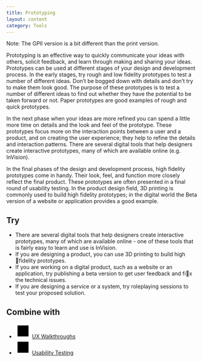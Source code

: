 ```yaml
---
title: Prototyping
layout: content
category: Tools
---
```


Note: The GPII version is a bit different than the print version.

Prototyping is an effective way to quickly communicate your ideas with others, solicit feedback, and learn through making and sharing your ideas. Prototypes can be used at different stages of your design and development process. In the early stages, try rough and low fidelity prototypes to test a number of different ideas. Don’t be bogged down with details and don’t try to make them look good. The purpose of these prototypes is to test a number of different ideas to find out whether they have the potential to be taken forward or not. Paper prototypes are good examples of rough and quick prototypes.

In the next phase when your ideas are more refined you can spend a little more time on details and the look and feel of the prototype. These prototypes focus more on the interaction points between a user and a product, and on creating the user experience; they help to refine the details and interaction patterns. There are several digital tools that help designers create interactive prototypes, many of which are available online (e.g. InVision).

In the final phases of the design and development process, high fidelity prototypes come in handy. Their look, feel, and function more closely reflect the final product. These prototypes are often presented in a final round of usability testing. In the product design field, 3D printing is commonly used to build high fidelity prototypes; in the digital world the Beta version of a website or application provides a good example.

## Try

* There are several digital tools that help designers create interactive prototypes, many of which are available online - one of these tools that is fairly easy to learn and use is InVision.
* If you are designing a product, you can use 3D printing to build high fidelity prototypes.
* If you are working on a digital product, such as a website or an application, try publishing a beta version to get user feedback and fix the technical issues.
* If you are designing a service or a system, try roleplaying sessions to test your proposed solution.

## Combine with

* ![Red square](/images/icon-square.svg) [UX Walkthroughs](/tools/UXWalkthroughs.html)
* ![Red square](/images/icon-square.svg) [Usability Testing](/tools/UsabilityTesting.html)
